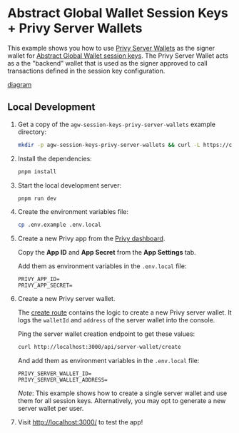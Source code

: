 # Abstract Global Wallet Session Keys + Privy Server Wallets

This example shows you how to use [Privy Server Wallets](https://docs.privy.io/guide/server-wallets/)
as the signer wallet for [Abstract Global Wallet session keys](https://docs.abs.xyz/abstract-global-wallet/agw-client/session-keys/overview).
The Privy Server Wallet acts as a the "backend" wallet that is used as the signer approved to call transactions defined in the session key configuration.

[diagram](./public/diagram.png)

## Local Development

1. Get a copy of the `agw-session-keys-privy-server-wallets` example directory:

   ```bash
   mkdir -p agw-session-keys-privy-server-wallets && curl -L https://codeload.github.com/Abstract-Foundation/examples/tar.gz/main | tar -xz --strip=2 -C agw-session-keys-privy-server-wallets examples-main/agw-session-keys-privy-server-wallets && cd agw-session-keys-privy-server-wallets
   ```

2. Install the dependencies:

   ```bash
   pnpm install
   ```

3. Start the local development server:

   ```bash
   pnpm run dev
   ```

4. Create the environment variables file:

   ```bash
   cp .env.example .env.local
   ```

5. Create a new Privy app from the [Privy dashboard](https://dashboard.privy.io/).

   Copy the **App ID** and **App Secret** from the **App Settings** tab.

   Add them as environment variables in the `.env.local` file:

   ```
   PRIVY_APP_ID=
   PRIVY_APP_SECRET=
   ```

6. Create a new Privy server wallet.

   The [create route](./src/app/api/server-wallet/create/route.ts) contains the logic to create a new Privy server wallet. It logs the `walletId` and `address` of the server wallet into the console.

   Ping the server wallet creation endpoint to get these values:

   ```bash
   curl http://localhost:3000/api/server-wallet/create
   ```

   And add them as environment variables in the `.env.local` file:

   ```
   PRIVY_SERVER_WALLET_ID=
   PRIVY_SERVER_WALLET_ADDRESS=
   ```

   _Note_: This example shows how to create a single server wallet and use them for all session keys. Alternatively, you may opt to generate a new server wallet per user.

7. Visit [http://localhost:3000/](http://localhost:3000/) to test the app!
